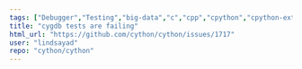 ```yaml
---
tags: ["Debugger","Testing","big-data","c","cpp","cpython","cpython-extensions","cython","defect","help-wanted","performance","python"]
title: "cygdb tests are failing"
html_url: "https://github.com/cython/cython/issues/1717"
user: "lindsayad"
repo: "cython/cython"
---
```


